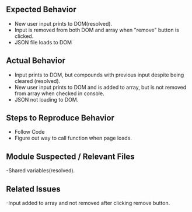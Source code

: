 ## Expected Behavior
- New user input prints to DOM(resolved).
- Input is removed from both DOM and array when "remove" button is clicked.
- JSON file loads to DOM

## Actual Behavior
- Input prints to DOM, but compounds with previous input despite being cleared (resolved).
- New user input prints to DOM and is added to array, but is not removed from array when checked in console.
- JSON not loading to DOM.

## Steps to Reproduce Behavior
- Follow Code
- Figure out way to call function when page loads.

## Module Suspected / Relevant Files
-Shared variables(resolved).

## Related Issues
-Input added to array and not removed after clicking remove button.
